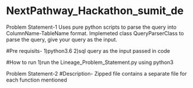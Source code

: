 # NextPathway_Hackathon_sumit_de
Problem Statement-1
Uses pure python scripts to parse the query into ColumnName-TableName format.
Implemeted class QueryParserClass to parse the query,
give your query as the input.

#Pre requisits-
1)python3.6
2)sql query as the input passed in code

#How to run
1)run the Lineage_Problem_Statement.py using python3

Problem Statement-2
#Description- Zipped file contains a separate file for each function mentioned
